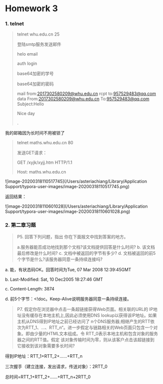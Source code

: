 # Homework 3

### 1. telnet

> telnet whu.edu.cn 25
>
> 登陆smtp服务发送邮件
>
> helo email
>
> auth login
>
> base64加密的学号
>
> base64加密的密码
>
> mail from:<2017302580209@whu.edu.cn>
> rcpt to:<957529483@qq.com>
> data
> From:<2017302580209@whu.edu.cn>
> To:<957529483@qq.com>
> Subject:Hello
>
> Nice day
>
> .

我的邮箱因为长时间不用被锁了



> telnet maths.whu.edu.cn 80
>
> 发送GET请求：
>
> GET /xyjk/xyjj.htm HTTP/1.1
>
> Host: maths.whu.edu.cn

![image-20200318110517745](/Users/asteriachiang/Library/Application Support/typora-user-images/image-20200318110517745.png)

返回结果：

![image-20200318110601028](/Users/asteriachiang/Library/Application Support/typora-user-images/image-20200318110601028.png)

### 2. 第二章习题

> P5. 回答下列问题，指出 你在下面报文中找到答案的地方。
>
> a.服务器能否成功地找到那个文档?该文档提供回答是什么时间?
> b. 该文档最后修改是什么时间?
> c. 文档中被返回的字节有多少?
> d. 文档被返回的前5个字节是什么?该服务器同意一条持续连接吗?

a. 能，有状态码OK。回答时间为Tue, 07 Mar 2008 12:39:45GMT

b. Last-Modified:  Sat, 10 Dec2005 18:27:46 GMT

c. Content-Length: 3874

d. 前5个字节：<!doc。Keep-Alive说明服务器同意一条持续连接。



> P7. 假定你在浏览器中点击一条超链接获得Web页面。相关联的URL的 IP地址没有缓存在本地主机上,因此必须使用DNS lookup以获得该IP地址。如果主机从DNS得到IP地址之前已经访问了 n个DNS服务器;相继产生的RTT依次为RTT_1、...、RTT_n“。进一步假定与链路相关的Web页面只包含一个对象。即由少量的HTML文本组成。令 RTT_0表示本地主机和包含对象的服务器之间的RTT值。假定 该对象传输时间为零，则从该客户点击该超链接到它接收到该对象需要多长时间?

得到IP地址：RTT_1+RTT_2+……+RTT_n

三次握手（建立连接，发出请求，传送对象）：2RTT_0

总时间=RTT_1+RTT_2+……+RTT_n+2RTT_0

